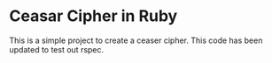 # Ceasar Cipher in Ruby
This is a simple project to create a ceaser cipher.
This code has been updated to test out rspec.